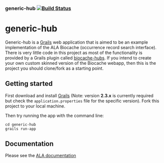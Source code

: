 ### generic-hub   [![Build Status](https://travis-ci.org/bioatlas/generic-hub-sweden.svg?branch=master)](https://travis-ci.org/bioatlas/generic-hub-sweden)
# generic-hub

Generic-hub is a [Grails](http://www.grails.org/) web application that is aimed to be an example implementation of the 
ALA Biocache (occurrence record search interface). There is very little code in this project as most of the functionality 
is provided by a Grails plugin called [biocache-hubs](http://github.com/AtlasOfLivingAustralia/biocache-hubs). If you intend to 
create your own custom skinned version of the Biocache webapp, then this is the project you should clone/fork as a starting point.

## Getting started
First download and install [Grails](http://www.grails.org/download) (Note: version **2.3.x** is currently required but check the `application.properties` file
for the specific version). Fork this project to your local machine.

Then try running the app with the command line:

    cd generic-hub
    grails run-app

## Documentation

Please see the [ALA documentation](https://github.com/AtlasOfLivingAustralia/documentation/wiki)

